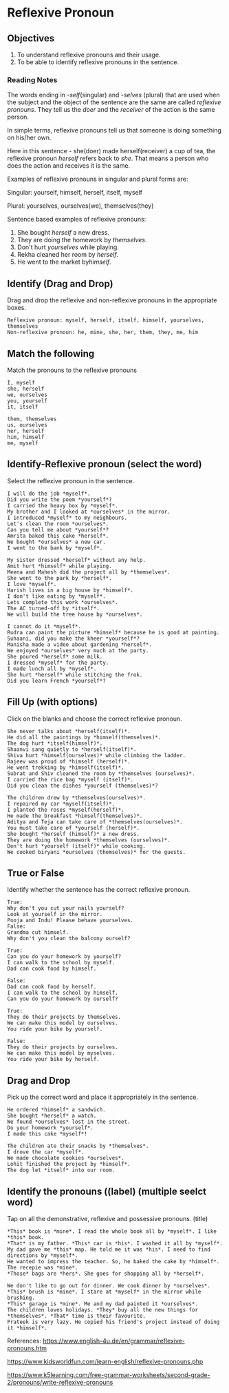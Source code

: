 # Reflexive Pronoun 

## Objectives
1. To understand reflexive pronouns and their usage.
2. To be able to identify reflexive pronouns in the sentence.

### Reading Notes

The words ending in *-self*(singular) and *-selves* (plural) that are used when the subject and the object of the sentence are the same are called *reflexive pronouns*. They tell us the *doer* and the *receiver* of the action is the same person. 

In simple terms, reflexive pronouns tell us that someone is doing something on his/her own. 

Here in this sentence - she(doer) made herself(receiver) a cup of tea, the reflexive pronoun *herself* refers back to *she*. That means a person who does the action and receives it is the same. 

Examples of reflexive pronouns in singular and plural forms are: 

Singular: yourself, himself, herself, itself, myself

Plural: yourselves, ourselves(we), themselves(they)

Sentence based examples of reflexive pronouns:

1. She bought *herself* a new dress.
2. They are doing the homework by *themselves*.
3. Don't hurt *yourselves* while playing.
4. Rekha cleaned her room by *herself*.
5. He went to the market by*himself*.


## Identify (Drag and Drop) 

Drag and drop the reflexive and non-reflexive pronouns in the appropriate boxes.

```
Reflexive pronoun: myself, herself, itself, himself, yourselves, themselves
Non-reflexive pronoun: he, mine, she, her, them, they, me, him
```

## Match the following

Match the pronouns to the reflexive pronouns

```
I, myself
she, herself
we, ourselves
you, yourself
it, itself
```

```
them, themselves
us, ourselves
her, herself
him, himself
me, myself
```


## Identify-Reflexive pronoun (select the word)

Select the reflexive pronoun in the sentence.

```
I will do the job *myself*.
Did you write the poem *yourself*?
I carried the heavy box by *myself*.
My brother and I looked at *ourselves* in the mirror.
I introduced *myself* to my neighbours.
Let's clean the room *ourselves*.
Can you tell me about *yourself*?
Amrita baked this cake *herself*.
We bought *ourselves* a new car.
I went to the bank by *myself*.
```

```
My sister dressed *herself* without any help. 
Amit hurt *himself* while playing.
Meena and Mahesh did the project all by *themselves*.
She went to the park by *herself*.
I love *myself*.
Harish lives in a big house by *himself*.
I don't like eating by *myself*.
Lets complete this work *ourselves*.
The AC turned-off by *itself*.
We will build the tree house by *ourselves*.
```

```
I cannot do it *myself*.
Rudra can paint the picture *himself* because he is good at painting.
Suhaani, did you make the kheer *yourself*?
Manisha made a video about gardening *herself*.
We enjoyed *ourselves* very much at the party.
She poured *herself* some milk.
I dressed *myself* for the party.
I made lunch all by *myself*.
She hurt *herself* while stitching the frok.
Did you learn French *yourself*?
```


## Fill Up (with options) 

Click on the blanks and choose the correct reflexive pronoun. 


```
She never talks about *herself(itself)*. 
He did all the paintings by *himself(themselves)*.
The dog hurt *itself(himself)*. 
Shaanvi sang quietly to *herself(itself)*.
Shiva hurt *himself(ourselves)* while climbing the ladder.
Rajeev was proud of *himself (herself)*.
He went trekking by *himself(itself)*.
Subrat and Shiv cleaned the room by *themselves (ourselves)*.
I carried the rice bag *myself (itself)*.
Did you clean the dishes *yourself (themselves)*?
```

```
The children drew by *themselves(ourselves)*.
I repaired my car *myself(itself)*.
I planted the roses *myself(herself)*.
He made the breakfast *himself(themselves)*.
Aditya and Teja can take care of *themselves(ourselves)*.
You must take care of *yourself (herself)*.
She bought *herself (himself)* a new dress.
They are doing the homework *themselves (ourselves)*.
Don't hurt *yourself (itself)* while cooking.
We cooked biryani *ourselves (themselves)* for the guests.
```

## True or False 

Identify whether the sentence has the correct reflexive pronoun.

```
True: 
Why don't you cut your nails yourself?
Look at yourself in the mirror.
Pooja and Indu! Please behave yourselves.
False: 
Grandma cut himself.
Why don't you clean the balcony ourself?
```

```
True:
Can you do your homework by yourself?
I can walk to the school by myself.
Dad can cook food by himself.

False:
Dad can cook food by herself.
I can walk to the school by himself.
Can you do your homework by ourself?
```

```
True:
They do their projects by themselves.
We can make this model by ourselves.
You ride your bike by yourself.

False:
They do their projects by ourselves.
We can make this model by myselves.
You ride your bike by herself.
```

## Drag and Drop 

Pick up the correct word and place it appropriately in the sentence.

```
He ordered *himself* a sandwich.
She bought *herself* a watch.
We found *ourselves* lost in the street.
Do your homework *yourself*.
I made this cake *myself*!
```

```
The children ate their snacks by *themselves*.
I drove the car *myself*.
We made chocolate cookies *ourselves*.
Lohit finished the project by *himself*.
The dog let *itself* into our room.
```

## Identify the pronouns ((label) (multiple seelct word)

Tap on all the demonstrative, reflexive and possessive pronouns. (title)
```
*This* book is *mine*. I read the whole book all by *myself*. I like *this* book.
*That* is my father. *This* car is *his*. I washed it all by *myself*.
My dad gave me *this* map. He told me it was *his*. I need to find directions by *myself*.
He wanted to impress the teacher. So, he baked the cake by *himself*. The recepie was *mine*.
*Those* bags are *hers*. She goes for shopping all by *herself*.
```

```
We don't like to go out for dinner. We cook dinner by *ourselves*.
*This* brush is *mine*. I stare at *myself* in the mirror while brushing.
*This* garage is *mine*. Me and my dad painted it *ourselves*.
The children loves holidays. *They* buy all the new things for *themselves*. *That* time is their favourite.
Prateek is very lazy. He copied his friend's project instead of doing it *himself*.
```

References: 
https://www.english-4u.de/en/grammar/reflexive-pronouns.htm

https://www.kidsworldfun.com/learn-english/reflexive-pronouns.php

https://www.k5learning.com/free-grammar-worksheets/second-grade-2/pronouns/write-reflexive-pronouns























